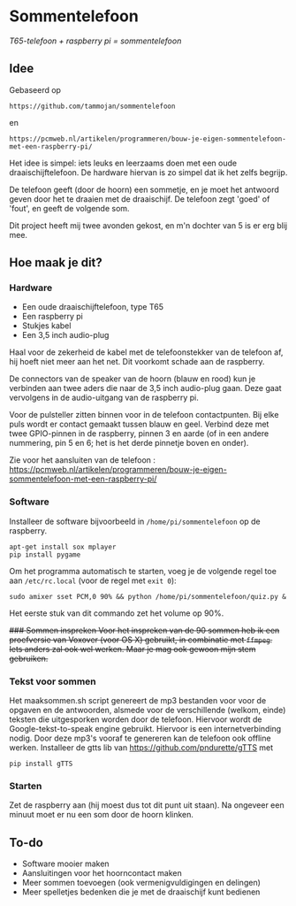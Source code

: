 # Sommentelefoon
*T65-telefoon + raspberry pi = sommentelefoon*

## Idee
Gebaseerd op 
```
https://github.com/tammojan/sommentelefoon
```
en 
```
https://pcmweb.nl/artikelen/programmeren/bouw-je-eigen-sommentelefoon-met-een-raspberry-pi/
```
Het idee is simpel: iets leuks en leerzaams doen met een oude draaischijftelefoon. De hardware hiervan is zo simpel dat ik het zelfs begrijp.

De telefoon geeft (door de hoorn) een sommetje, en je moet het antwoord geven door het te draaien met de draaischijf. De telefoon zegt 'goed' of 'fout', en geeft de volgende som.

Dit project heeft mij twee avonden gekost, en m'n dochter van 5 is er erg blij mee.

## Hoe maak je dit?

### Hardware
* Een oude draaischijftelefoon, type T65
* Een raspberry pi
* Stukjes kabel
* Een 3,5 inch audio-plug

Haal voor de zekerheid de kabel met de telefoonstekker van de telefoon af, hij hoeft niet meer aan het net. Dit voorkomt schade aan de raspberry.

De connectors van de speaker van de hoorn (blauw en rood) kun je verbinden aan twee aders die naar de 3,5  inch audio-plug gaan. Deze gaat vervolgens in de audio-uitgang van de raspberry pi.

Voor de pulsteller zitten binnen voor in de telefoon contactpunten. Bij elke puls wordt er contact gemaakt tussen blauw en geel. Verbind deze met twee GPIO-pinnen in de raspberry, pinnen 3 en aarde (of in een andere nummering, pin 5 en 6; het is het derde pinnetje boven en onder).

Zie voor het aansluiten van de telefoon : https://pcmweb.nl/artikelen/programmeren/bouw-je-eigen-sommentelefoon-met-een-raspberry-pi/

### Software
Installeer de software bijvoorbeeld in `/home/pi/sommentelefoon` op de raspberry.
```
apt-get install sox mplayer
pip install pygame
```

Om het programma automatisch te starten, voeg je de volgende regel toe aan `/etc/rc.local` (voor de regel met `exit 0`):

```
sudo amixer sset PCM,0 90% && python /home/pi/sommentelefoon/quiz.py &
```

Het eerste stuk van dit commando zet het volume op 90%.

<del>### Sommen inspreken
Voor het inspreken van de 90 sommen heb ik een proefversie van Voxover (voor OS X) gebruikt, in combinatie met `ffmpeg`. Iets anders zal ook wel werken. Maar je mag ook gewoon mijn stem gebruiken.</del>
### Tekst voor sommen 
Het maaksommen.sh script genereert de mp3 bestanden voor voor de opgaven en de antwoorden, alsmede voor de verschillende (welkom, einde) teksten die uitgesporken worden door de telefoon. Hiervoor wordt de Google-tekst-to-speak engine gebruikt. Hiervoor is een internetverbinding nodig. Door deze mp3's vooraf te genereren kan de telefoon ook offline werken. Installeer de gtts lib van https://github.com/pndurette/gTTS met 
```
pip install gTTS
```

### Starten
Zet de raspberry aan (hij moest dus tot dit punt uit staan). Na ongeveer een minuut moet er nu een som door de hoorn klinken.

## To-do
* Software mooier maken
* Aansluitingen voor het hoorncontact maken
* Meer sommen toevoegen (ook vermenigvuldigingen en delingen)
* Meer spelletjes bedenken die je met de draaischijf kunt bedienen
